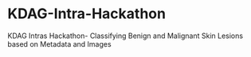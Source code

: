 # KDAG-Intra-Hackathon
KDAG Intras Hackathon- Classifying Benign and Malignant Skin Lesions based on Metadata and Images
